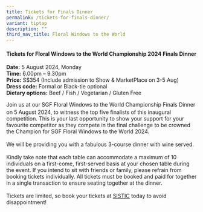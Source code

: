 ```yaml
---
title: Tickets for Finals Dinner
permalink: /tickets-for-finals-dinner/
variant: tiptap
description: ""
third_nav_title: Floral Windows to the World
---
```

<h4>Tickets for Floral Windows to the World Championship 2024 Finals Dinner</h4>
<p><strong>Date:</strong> 5 August 2024, Monday
<br><strong>Time:</strong> 6.00pm – 9.30pm
<br><strong>Price:</strong> S$354 (Include admission to Show &amp; MarketPlace
on 3-5 Aug)
<br><strong>Dress code:</strong> Formal or Black-tie optional
<br><strong>Dietary options:</strong> Beef / Fish / Vegetarian / Gluten Free</p>
<p>Join us at our SGF Floral Windows to the World Championship Finals Dinner
on 5<sup> </sup>August 2024, to witness the top five finalists of this
inaugural competition. This is your last opportunity to show your support
for your favourite competitor as they compete in the final challenge to
be crowned the Champion for SGF Floral Windows to the World 2024.
<br>
<br>We will be providing you with a fabulous 3-course dinner with wine served.
<br>
<br>Kindly take note that each table can accommodate a maximum of 10 individuals
on a first-come, first-served basis at your chosen table during the event.
If you intend to sit with friends or family, please refrain from booking
tickets individually. All tickets must be booked and paid for together
in a single transaction to ensure seating together at the dinner.
<br>
<br>Tickets are limited, so book your tickets at <a href="https://ticketing.sistic.com.sg/sistic/booking/sgf2024a" rel="noopener noreferrer nofollow" target="_blank">SISTIC</a> today
to avoid disappointment!</p>
<p>&nbsp;</p>